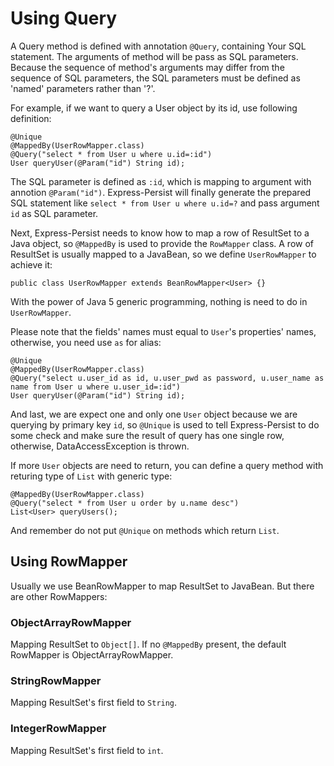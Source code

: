 # Using Query #

A Query method is defined with annotation `@Query`, containing Your SQL statement.
The arguments of method will be pass as SQL parameters. Because the sequence of
method's arguments may differ from the sequence of SQL parameters, the SQL
parameters must be defined as 'named' parameters rather than '?'.

For example, if we want to query a User object by its id, use following definition:

```
@Unique
@MappedBy(UserRowMapper.class)
@Query("select * from User u where u.id=:id")
User queryUser(@Param("id") String id);
```

The SQL parameter is defined as `:id`, which is mapping to argument with annotion
`@Param("id")`. Express-Persist will finally generate the prepared SQL statement
like `select * from User u where u.id=?` and pass argument `id` as SQL parameter.

Next, Express-Persist needs to know how to map a row of ResultSet to a Java object,
so `@MappedBy` is used to provide the `RowMapper` class. A row of ResultSet is
usually mapped to a JavaBean, so we define `UserRowMapper` to achieve it:

```
public class UserRowMapper extends BeanRowMapper<User> {}
```

With the power of Java 5 generic programming, nothing is need to do in `UserRowMapper`.

Please note that the fields' names must equal to `User`'s properties' names,
otherwise, you need use `as` for alias:

```
@Unique
@MappedBy(UserRowMapper.class)
@Query("select u.user_id as id, u.user_pwd as password, u.user_name as name from User u where u.user_id=:id")
User queryUser(@Param("id") String id);
```

And last, we are expect one and only one `User` object because we are querying by
primary key `id`, so `@Unique` is used to tell Express-Persist to do some check
and make sure the result of query has one single row, otherwise, DataAccessException
is thrown.

If more `User` objects are need to return, you can define a query method with
returing type of `List` with generic type:

```
@MappedBy(UserRowMapper.class)
@Query("select * from User u order by u.name desc")
List<User> queryUsers();
```

And remember do not put `@Unique` on methods which return `List`.

## Using RowMapper ##

Usually we use BeanRowMapper to map ResultSet to JavaBean. But there are other
RowMappers:

### ObjectArrayRowMapper ###

Mapping ResultSet to `Object[]`. If no `@MappedBy` present, the default RowMapper
is ObjectArrayRowMapper.

### StringRowMapper ###

Mapping ResultSet's first field to `String`.

### IntegerRowMapper ###

Mapping ResultSet's first field to `int`.
